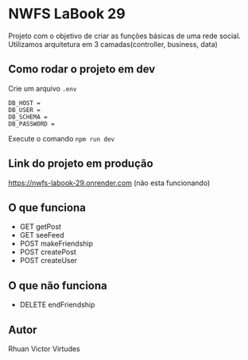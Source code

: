 # NWFS LaBook 29

Projeto com o objetivo de criar as funções básicas de uma rede social.
Utilizamos arquitetura em 3 camadas(controller, business, data)

## Como rodar o projeto em dev

Crie um arquivo `.env`

```
DB_HOST = 
DB_USER = 
DB_SCHEMA = 
DB_PASSWORD = 
```

Execute o comando `npm run dev`

## Link do projeto em produção

https://nwfs-labook-29.onrender.com (não esta funcionando)

## O que funciona

- GET getPost
- GET seeFeed
- POST makeFriendship
- POST createPost
- POST createUser

## O que não funciona

- DELETE endFriendship

## Autor

Rhuan Victor Virtudes
